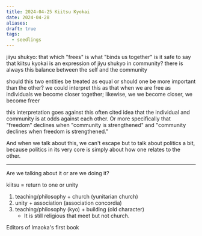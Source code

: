 ```yaml
---
title: 2024-04-25 Kiitsu Kyokai
date: 2024-04-28
aliases: 
draft: true
tags:
  - seedlings
---
```

jiiyu shukyo: that which "frees" is what "binds us together"
is it safe to say that kiitsu kyokai is an expression of jiyu shukyo in community?
there is always this balance between the self and the community

should this two entities be treated as equal or should one be more important than the other?
we could interpret this as that when we are free as individuals we become closer together; likewise, we we become closer, we become freer

this interpretation goes against this often cited idea that the individual and community is at odds against each other. Or more specifically that "freedom" declines when "community is strengthened" and "community declines when freedom is strengthened."

And when we talk about this, we can't escape but to talk about politics a bit, because politics in its very core is simply about how one relates to the other.

***

Are we talking about it or are we doing it?

kiitsu = return to one or unity

1. teaching/philosophy + church (yunitarian church)
2. unity + association (association concordia)
3. teaching/philosophy (kyo) + building (old character)
	- It is still religious that meet but not church.

Editors of Imaoka's first book
